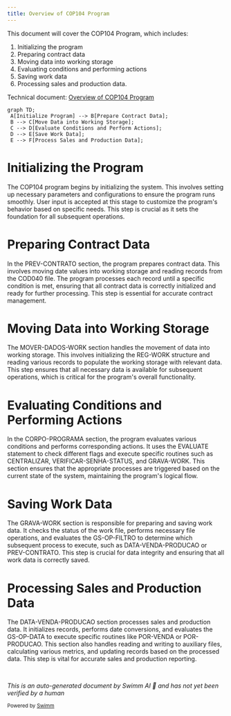 ```yaml
---
title: Overview of COP104 Program
---
```

This document will cover the COP104 Program, which includes:

1. Initializing the program
2. Preparing contract data
3. Moving data into working storage
4. Evaluating conditions and performing actions
5. Saving work data
6. Processing sales and production data.

Technical document: <SwmLink doc-title="Overview of COP104 Program">[Overview of COP104 Program](/.swm/overview-of-cop104-program.uhyklu9x.sw.md)</SwmLink>

```mermaid
graph TD;
 A[Initialize Program] --> B[Prepare Contract Data];
 B --> C[Move Data into Working Storage];
 C --> D[Evaluate Conditions and Perform Actions];
 D --> E[Save Work Data];
 E --> F[Process Sales and Production Data];
```

# Initializing the Program

The COP104 program begins by initializing the system. This involves setting up necessary parameters and configurations to ensure the program runs smoothly. User input is accepted at this stage to customize the program's behavior based on specific needs. This step is crucial as it sets the foundation for all subsequent operations.

# Preparing Contract Data

In the PREV-CONTRATO section, the program prepares contract data. This involves moving date values into working storage and reading records from the COD040 file. The program processes each record until a specific condition is met, ensuring that all contract data is correctly initialized and ready for further processing. This step is essential for accurate contract management.

# Moving Data into Working Storage

The MOVER-DADOS-WORK section handles the movement of data into working storage. This involves initializing the REG-WORK structure and reading various records to populate the working storage with relevant data. This step ensures that all necessary data is available for subsequent operations, which is critical for the program's overall functionality.

# Evaluating Conditions and Performing Actions

In the CORPO-PROGRAMA section, the program evaluates various conditions and performs corresponding actions. It uses the EVALUATE statement to check different flags and execute specific routines such as CENTRALIZAR, VERIFICAR-SENHA-STATUS, and GRAVA-WORK. This section ensures that the appropriate processes are triggered based on the current state of the system, maintaining the program's logical flow.

# Saving Work Data

The GRAVA-WORK section is responsible for preparing and saving work data. It checks the status of the work file, performs necessary file operations, and evaluates the GS-OP-FILTRO to determine which subsequent process to execute, such as DATA-VENDA-PRODUCAO or PREV-CONTRATO. This step is crucial for data integrity and ensuring that all work data is correctly saved.

# Processing Sales and Production Data

The DATA-VENDA-PRODUCAO section processes sales and production data. It initializes records, performs date conversions, and evaluates the GS-OP-DATA to execute specific routines like POR-VENDA or POR-PRODUCAO. This section also handles reading and writing to auxiliary files, calculating various metrics, and updating records based on the processed data. This step is vital for accurate sales and production reporting.

&nbsp;

*This is an auto-generated document by Swimm AI 🌊 and has not yet been verified by a human*

<SwmMeta version="3.0.0" repo-id="Z2l0aHViJTNBJTNBa2VsbG8lM0ElM0Fzd2ltbWlv" repo-name="kello"><sup>Powered by [Swimm](/)</sup></SwmMeta>
